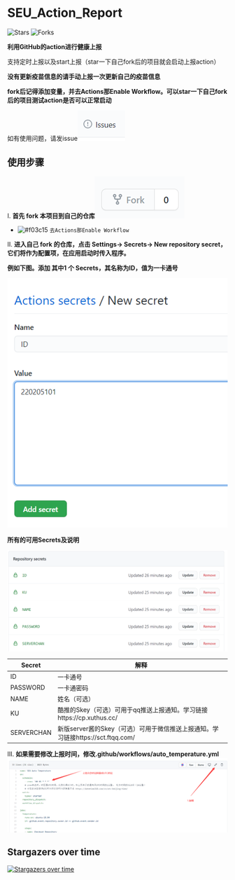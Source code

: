 # SEU_Action_Report
![Stars](https://img.shields.io/github/stars/quzard/SEU_Action_Report.svg)
![Forks](https://img.shields.io/github/forks/quzard/SEU_Action_Report.svg)

**利用GitHub的action进行健康上报**

支持定时上报以及start上报（star一下自己fork后的项目就会启动上报action）

**没有更新疫苗信息的请手动上报一次更新自己的疫苗信息**

**fork后记得添加变量，并去Actions那Enable Workflow。可以star一下自己fork后的项目测试action是否可以正常启动**

如有使用问题，请发issue![issue](/img/4.png)

## 使用步骤

Ⅰ. **首先 fork 本项目到自己的仓库**![fork](/img/1.png)

- ![#f03c15](https://via.placeholder.com/15/f03c15/000000?text=+) `去Actions那Enable Workflow`


Ⅱ. **进入自己 fork 的仓库，点击 Settings-> Secrets-> New repository secret，它们将作为配置项，在应用启动时传入程序。**

**例如下图。添加 其中1 个 Secrets，其名称为ID，值为一卡通号**

![Secrets](/img/5.png)

**所有的可用Secrets及说明**

![Secrets](/img/2.png)

| Secret     | 解释                                                         |
| ---------- | ------------------------------------------------------------ |
| ID         | 一卡通号                                                     |
| PASSWORD   | 一卡通密码                                                   |
| NAME       | 姓名（可选）                                                 |
| KU         | 酷推的Skey（可选）可用于qq推送上报通知。学习链接https://cp.xuthus.cc/ |
| SERVERCHAN | 新版server酱的Skey（可选）可用于微信推送上报通知。学习链接https://sct.ftqq.com/ |

Ⅲ. **如果需要修改上报时间，修改.github/workflows/auto_temperature.yml**
![cron](/img/3.png)


## Stargazers over time
[![Stargazers over time](https://starchart.cc/Quzard/SEU_Action_Report.svg)](https://starchart.cc/Quzard/SEU_Action_Report)
